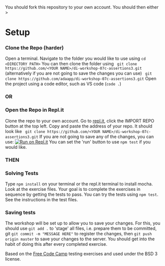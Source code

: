 You should fork this repository to your own account.
You should then either >

# Setup
### Clone the Repo (harder)
Open a terminal. Navigate to the folder you would like to use using ```cd <DIRECTORY PATH>```
You can then clone the folder using
``` git clone https://github.com/<YOUR NAME>/di-workshop-07c-assertions3.git```
(alternatively if you are not going to save the changes you can use)
``` git clone https://github.com/adaapp/di-workshop-07c-assertions3.git```
Open the project using a code editor, such as VS code (```code .```)
### OR
### Open the Repo in Repl.it
Clone the repo to your own account.
Go to [repl.it](https://repl.it), click the IMPORT REPO button at the top left. Copy and paste the address of your repo.
It should look like 
``` git clone https://github.com/<YOUR NAME>/di-workshop-07c-assertions3.git```
If you are not going to save any of the changes, you can use:
[![Run on Repl.it](https://repl.it/badge/github/adaapp/di-workshop-07c-assertions3)](https://repl.it/github/adaapp/di-workshop-07c-assertions3)
You can set the 'run' button to use ```npm test``` if you would like.

### THEN
### Solving Tests
Type ```npm install``` on your terminal or the repl.it terminal to install mocha.
Look at the exercise files. Your goal is to complete the exercises in sequence by getting the tests to pass. You can try the tests using ```npm test```. See the instructions in the test files.

### Saving tests
The workshop will be set up to allow you to save your changes.
For this, you should use ```git add .``` to 'stage' all files, i.e. prepare them to be committed, git ```git commit -m "MESSAGE HERE"``` to register the changes, then ```git push origin master``` to save your changes to the server. You should get into the habit of doing this after every completed exercise.

Based on the [Free Code Camp](https://www.freecodecamp.org/) testing exercises and used under the BSD 3 license.
